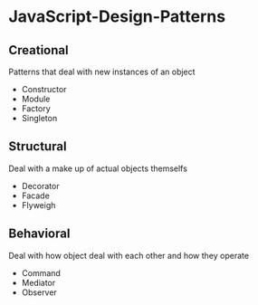 # JavaScript-Design-Patterns

## Creational 

Patterns that deal with new instances of an object
- Constructor 
- Module
- Factory 
- Singleton 

## Structural 

Deal with a make up of actual objects themselfs
- Decorator
- Facade
- Flyweigh

## Behavioral

Deal with how object deal with each other and how they operate
- Command 
- Mediator
- Observer
